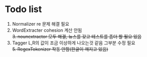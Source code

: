 # Todo list

1. Normalizer re 문제 해결 필요
2. WordExtracter cohesion 계산 안됨  
~~3. nounextractor 모두 해결, 뉴스를 갖고 테스트를 좀더 할 필요 있음~~
4. Tagger L,R의 값이 조금 이상하게 나오는것 같음 그부분 수정 필요  
~~5. RegexTokenizer 작동 안함(한글이 깨지고 있음)~~
